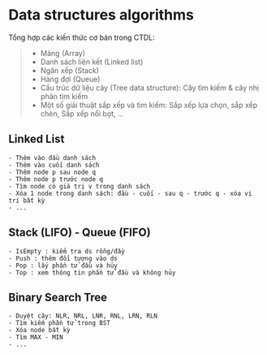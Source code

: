 # Data structures algorithms

Tổng hợp các kiến thức cơ bản trong CTDL:

> - Mảng (Array)
> - Danh sách liên kết (Linked list)
> - Ngăn xếp (Stack)
> - Hàng đợi (Queue)
> - Cấu trúc dữ liệu cây (Tree data structure): Cây tìm kiếm & cây nhị phân tìm kiếm
> - Một số giải thuật sắp xếp và tìm kiếm: Sắp xếp lựa chọn, sắp xếp chèn, Sắp xếp nổi bọt, ...

## Linked List

    - Thêm vào đầu danh sách
    - Thêm vào cuối danh sách
    - Thêm node p sau node q
    - Thêm node p trước node q
    - Tìm node có giá trị v trong danh sách
    - Xóa 1 node trong danh sách: đầu - cuối - sau q - trước q - xóa vị trí bất kỳ
    - ...

## Stack (LIFO) - Queue (FIFO)

    - IsEmpty : kiểm tra ds rỗng/đầy
    - Push : thêm đối tượng vào ds
    - Pop : lấy phần tử đầu và hủy
    - Top : xem thông tin phần tử đầu và không hủy

## Binary Search Tree

    - Duyệt cây: NLR, NRL, LNR, RNL, LRN, RLN
    - Tìm kiếm phần tử trong BST
    - Xóa node bất kỳ
    - Tìm MAX - MIN
    - ...
